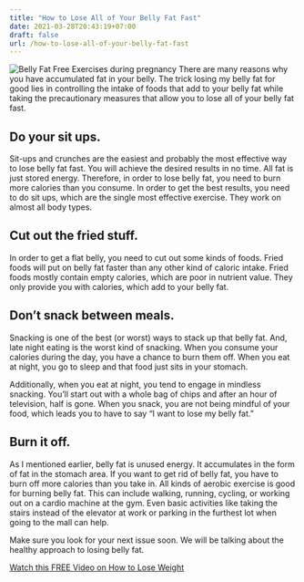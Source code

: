 ```yaml
---
title: "How to Lose All of Your Belly Fat Fast"
date: 2021-03-28T20:43:19+07:00
draft: false
url: /how-to-lose-all-of-your-belly-fat-fast
---
```


<img src="/img/easy-belly-fat-free-exercises.webp" alt="Belly Fat Free Exercises during pregnancy " />
There are many reasons why you have accumulated fat in your belly. The trick losing my belly fat for good lies in controlling the intake of foods that add to your belly fat while taking the precautionary measures that allow you to lose all of your belly fat fast.

<h2>Do your sit ups.  </h2>

Sit-ups and crunches are the easiest and probably the most effective way to lose belly fat fast. You will achieve the desired results in no time. All fat is just stored energy.  Therefore, in order to lose belly fat, you need to burn more calories than you consume. In order to get the best results, you need to do sit ups, which are the single most effective exercise. They work on almost all body types.

<h2>Cut out the fried stuff. </h2>

In order to get a flat belly, you need to cut out some kinds of foods. Fried foods will put on belly fat faster than any other kind of caloric intake. Fried foods mostly contain empty calories, which are poor in nutrient value.  They only provide you with calories, which add to your belly fat.

<h2>Don’t snack between meals.</h2>

Snacking is one of the best (or worst) ways to stack up that belly fat. And, late night eating is the worst kind of snacking.  When you consume your calories during the day, you have a chance to burn them off.  When you eat at night, you go to sleep and that food just sits in your stomach.  

Additionally, when you eat at night, you tend to engage in mindless snacking. You’ll start out with a whole bag of chips and after an hour of television, half is gone. When you snack, you are not being mindful of your food, which leads you to have to say “I want to lose my belly fat.”

<h2>Burn it off.  </h2>

As I mentioned earlier, belly fat is unused energy.  It accumulates in the form of fat in the stomach area. If you want to get rid of belly fat, you have to burn off more calories than you take in.  All kinds of aerobic exercise is good for burning belly fat.  This can include walking, running, cycling, or working out on a cardio machine at the gym. Even basic activities like taking the stairs instead of the elevator at work or parking in the furthest lot when going to the mall can help.

Make sure you look for your next issue soon. We will be talking about the healthy approach to losing belly fat.

<div class="card">
	<div class="card-body">
		<p class="text-center"><a class="btn btn-success " href="http://araneta7.1keto.hop.clickbank.net/?pid=sku3">Watch this FREE Video on How to Lose Weight</a></p>
	</div>	
</div>	
